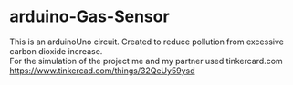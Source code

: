 # arduino-Gas-Sensor
This is an arduinoUno circuit. Created to reduce pollution from excessive carbon dioxide increase.\
For the simulation of the project me and my partner used tinkercard.com\
https://www.tinkercad.com/things/32QeUy59ysd
